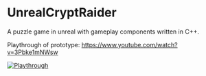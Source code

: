 # UnrealCryptRaider

A puzzle game in unreal with gameplay components written in C++.

Playthrough of prototype:
https://www.youtube.com/watch?v=3Pbke1mNWsw

[![Playthrough](https://img.youtube.com/vi/3Pbke1mNWsw/0.jpg)](https://www.youtube.com/watch?v=3Pbke1mNWsw)

